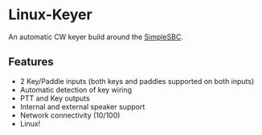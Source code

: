 # Linux-Keyer
An automatic CW keyer build around the [SimpleSBC](https://github.com/hansgaensbauer/SimpleSBC).

## Features
- 2 Key/Paddle inputs (both keys and paddles supported on both inputs)
- Automatic detection of key wiring
- PTT and Key outputs
- Internal and external speaker support
- Network connectivity (10/100)
- Linux!
